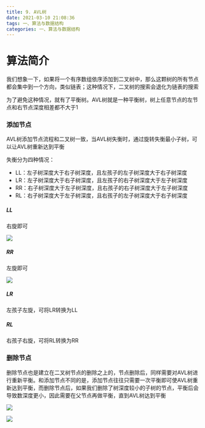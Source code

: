 ```yaml
---
title: 9. AVL树
date: 2021-03-10 21:08:36
tags: 一、算法与数据结构
categories: 一、算法与数据结构
---
```


# 算法简介

我们想象一下，如果将一个有序数组依序添加到二叉树中，那么这颗树的所有节点都会集中到一个方向，类似链表；这种情况下，二叉树的搜索会退化为链表的搜索

为了避免这种情况，就有了平衡树。AVL树就是一种平衡树，树上任意节点的左节点和右节点深度相差都不大于1

<!-- more -->

### 添加节点

AVL树添加节点流程和二叉树一致，当AVL树失衡时，通过旋转失衡最小子树，可以让AVL树重新达到平衡

失衡分为四种情况：

+ LL：左子树深度大于右子树深度，且左孩子的左子树深度大于右子树深度
+ LR：左子树深度大于右子树深度，且左孩子的右子树深度大于左子树深度
+ RR：右子树深度大于左子树深度，且右孩子的右子树深度大于左子树深度
+ RL：右子树深度大于左子树深度，且右孩子的左子树深度大于右子树深度

##### LL

右旋即可

![](https://icefirecgrbza.github.io/img/algo/avl_tree_ll.webp)

##### RR

左旋即可

![](https://icefirecgrbza.github.io/img/algo/avl_tree_rr.webp)

##### LR

左孩子左旋，可将LR转换为LL

##### RL

右孩子右旋，可将RL转换为RR

### 删除节点

删除节点也是建立在二叉树节点的删除之上的，节点删除后，同样需要对AVL树进行重新平衡。和添加节点不同的是，添加节点往往只需要一次平衡即可使AVL树重新达到平衡，而删除节点后，如果我们删除了树深度较小的子树的节点，平衡后会导致数深度更小，因此需要在父节点再做平衡，直到AVL树达到平衡

![](https://icefirecgrbza.github.io/img/algo/avl_tree_del1.jpg)

![](https://icefirecgrbza.github.io/img/algo/avl_tree_del2.jpg)